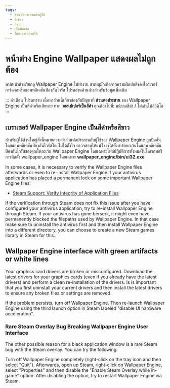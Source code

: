 ```yaml
---
tags:
  - ส่วนต่อประสานกับผู้ใช้
  - สีเขียว
  - สีขาว
  - เป็นพิกเซล
  - ไม่สามารถอ่านได้
---
```


# หน้าต่าง Engine Wallpaper แสดงผลไม่ถูกต้อง

หากหน้าต่างเรียกดู Wallpaper Engine ไม่ทำงาน สาเหตุมักเกิดจากความผิดปกติของไดรเวอร์การ์ดจอหรือแอพพลิเคชันป้องกันไวรัส โปรดอ่านด้านล่างสำหรับข้อมูลเพิ่มเติม

::: คำเตือน โปรดทราบ เนื้อหาส่วนนี้เกี่ยวข้องกับปัญหาที่ **ส่วนต่อประสาน** ของ Wallpaper Engine เป็นสีดำหรือเสียหาย หาก **วอลเปเปอร์เป็นสีดำ** คุณต้องไปที่: [ หน้าจอสีดำ / ไม่เล่นไฟล์วิดีโอ](/noshow/notplaying.html) :::

## เบราเซอร์ Wallpaper Engine เป็นสีดำหรือสีขาว

สำหรับผู้ใช้ส่วนใหญ่สิ่งนี้หมายความว่าส่วนต่อประสานกับผู้ใช้ของ Wallpaper Engine ถูกปิดกั้นโดยแอพพลิเคชันป้องกันไวรัสโดยไม่ได้ตั้งใจ ตรวจสอบให้แน่ใจว่าได้ตั้งค่าข้อยกเว้นในแอพพลิเคชันป้องกันไวรัสของคุณให้ละเว้น Wallpaper Engine โดยเฉพาะไฟล์ปฏิบัติการทั้งหมดในไดเรกทอรีการติดตั้ง wallpaper_engine โดยเฉพาะ **wallpaper_engine/bin/ui32.exe**

In some cases, it is necessary to verify the Wallpaper Engine files afterwards or even to re-install Wallpaper Engine if your antivirus application has placed a permanent lock on some important Wallpaper Engine files:

* [Steam Support: Verify Integrity of Application Files](https://support.steampowered.com/kb_article.php?ref=2037-QEUH-3335)

If the verification through Steam does not fix this issue after you have configured your antivirus application, try to re-install Wallpaper Engine through Steam. If your antivirus has gone berserk, it might even have permanently blocked the filepaths used by Wallpaper Engine. In that case make sure to uninstall the antivirus first and then install Wallpaper Engine into a different directory, you can choose to create a new Steam games library in Steam for this.

## Wallpaper Engine interface with green artifacts or white lines

Your graphics card drivers are broken or misconfigured. Download the latest drivers for your graphics cards (even if you already have the latest drivers) and perform a clean re-installation of the drivers. Is is important that you first uninstall your current drivers and then install the latest drivers to ensure any broken files or settings are removed.

If the problem persists, turn off Wallpaper Engine. Then re-launch Wallpaper Engine using the third launch option in Steam labeled "disable UI hardware acceleration".

### Rare Steam Overlay Bug Breaking Wallpaper Engine User Interface

The other possible reason for a black application window is a rare Steam bug with the Steam overlay. You can try the following:

Turn off Wallpaper Engine completely (right-click on the tray icon and then select "Quit"). Afterwards, open up Steam, right-click on Wallpaper Engine, select "Properties" and then disable the "Enable Steam Overlay while in-game" option. After disabling the option, try to restart Wallpaper Engine via Steam. 